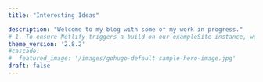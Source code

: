 ```yaml
---
title: "Interesting Ideas"

description: "Welcome to my blog with some of my work in progress."
# 1. To ensure Netlify triggers a build on our exampleSite instance, we need to change a file in the exampleSite directory.
theme_version: '2.8.2'
#cascade:
#  featured_image: '/images/gohugo-default-sample-hero-image.jpg'
draft: false
---
```

